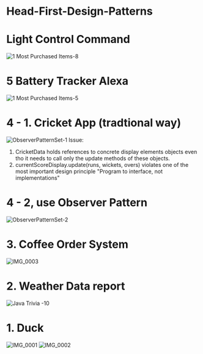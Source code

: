 # Head-First-Design-Patterns

# Light Control Command
![1  Most Purchased Items-8](https://user-images.githubusercontent.com/19642027/90249954-51ff9e00-de09-11ea-8ecf-6ac5f26e44e3.jpg)

# 5 Battery Tracker Alexa
![1  Most Purchased Items-5](https://user-images.githubusercontent.com/19642027/90139228-14860c80-dd46-11ea-85a7-a02ce66a37fe.jpg)



# 4 - 1. Cricket App (tradtional way)
![ObserverPatternSet-1](https://user-images.githubusercontent.com/19642027/89806250-c6ce9180-db04-11ea-8ed0-bbecba5ffd8f.png)
Issue:
1. CricketData holds references to concrete display elements objects even tho it needs to call only the update methods of these objects. 
2. currentScoreDisplay.update(runs, wickets, overs) violates one of the most important design principle "Program to interface, not implementations"

# 4 - 2, use Observer Pattern
![ObserverPatternSet-2](https://user-images.githubusercontent.com/19642027/89807011-e5815800-db05-11ea-93ba-85ff1c198039.png)


# 3. Coffee Order System
![IMG_0003](https://user-images.githubusercontent.com/19642027/89669850-25e69900-d8ae-11ea-9a0a-de22d0cdbb83.JPG)


# 2. Weather Data report 
![Java Trivia -10](https://user-images.githubusercontent.com/19642027/89563936-3cc3b780-d7ea-11ea-9243-f835df101445.jpg)



# 1. Duck

![IMG_0001](https://user-images.githubusercontent.com/19642027/89421482-1cb8c900-d702-11ea-8b32-6cf1d6fe7ebc.jpg)
![IMG_0002](https://user-images.githubusercontent.com/19642027/89421485-1cb8c900-d702-11ea-8396-9b1b0c6978e8.jpg)


